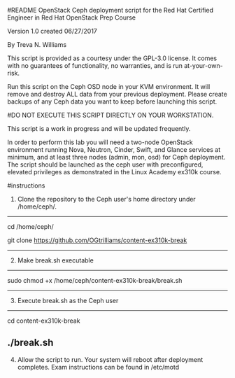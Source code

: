 #README
OpenStack Ceph deployment script for the Red Hat Certified Engineer in Red Hat OpenStack
Prep Course

Version 1.0 created 06/27/2017

 By Treva N. Williams

This script is provided as a courtesy under the GPL-3.0 license. It comes with
no guarantees of functionality, no warranties, and is run at-your-own-risk.

Run this script on the Ceph OSD node in your KVM environment. It will remove
and destroy ALL data from your previous deployment. Please create backups of
any Ceph data you want to keep before launching this script. 

#DO NOT EXECUTE THIS SCRIPT DIRECTLY ON YOUR WORKSTATION.

This script is a work in progress and will be updated frequently.

In order to perform this lab you will need a two-node OpenStack environment
running Nova, Neutron, Cinder, Swift, and Glance services at minimum, and at
least three nodes (admin, mon, osd) for Ceph deployment. The script should be
launched as the ceph user with preconfigured, elevated privileges as
demonstrated in the Linux Academy ex310k course. 

#instructions

1. Clone the repository to the Ceph user's home directory under /home/ceph/. 

---

cd /home/ceph/

git clone https://github.com/OGtrilliams/content-ex310k-break

---

2. Make break.sh executable

---

sudo chmod +x /home/ceph/content-ex310k-break/break.sh

---

3. Execute break.sh as the Ceph user

---

cd content-ex310k-break 

./break.sh
---
4. Allow the script to run. Your system will reboot after deployment
completes. Exam instructions can be found in /etc/motd

